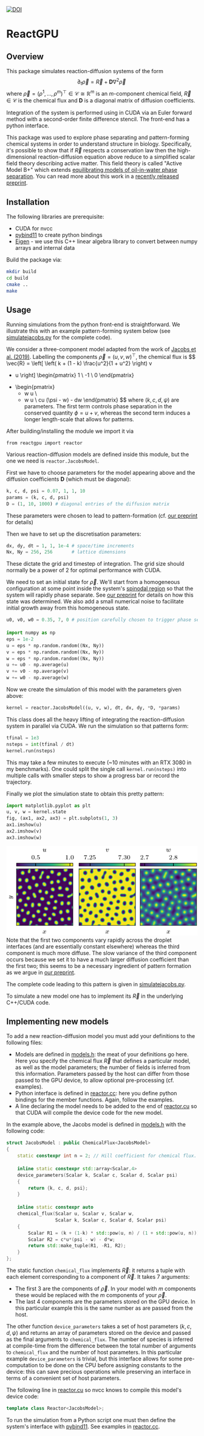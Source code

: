 [![DOI](https://zenodo.org/badge/801709232.svg)](https://zenodo.org/doi/10.5281/zenodo.11397676)

# ReactGPU

## Overview

This package simulates reaction-diffusion systems of the form
$$\partial_t \vec\rho = \vec{R} + \mathbf{D} \nabla^2 \vec\rho\,$$
where $\vec{\rho} = (\rho^1, \dots, \rho^m)^\top \in \mathcal{C} \cong \mathbb{R}^m$ is an $m$-component chemical field, $\vec{R} \in \mathcal{C}$ is the chemical flux and $\mathbf{D}$ is a diagonal matrix of diffusion coefficients.

Integration of the system is performed using in CUDA via an Euler forward method with a second-order finite difference stencil. The front-end has a python interface.

This package was used to explore phase separating and pattern-forming chemical systems in order to understand structure in biology. Specifically, it's possible to show that if $\vec{R}$ respects a conservation law then the high-dimensional reaction-diffusion equation above reduce to a simplified scalar field theory describing active matter. This field theory is called "Active Model B+" which extends [equilibrating models of oil-in-water phase separation](https://en.wikipedia.org/wiki/Cahn%E2%80%93Hilliard_equation). You can read more about this work in a [recently released preprint](https://arxiv.org/abs/2406.02409).


## Installation

The following libraries are prerequisite:
* CUDA for nvcc
* [pybind11](https://pybind11.readthedocs.io/en/stable/index.html) to create python bindings
* [Eigen](https://eigen.tuxfamily.org/index.php?title=Main_Page) - we use this C++ linear algebra library to convert between numpy arrays and internal data

Build the package via:
```bash
mkdir build
cd build
cmake ..
make
```

## Usage

Running simulations from the python front-end is straightforward. We illustrate this with an example pattern-forming system below (see [simulatejacobs.py](examples/simulatejacobs.py) for the complete code).

We consider a three-component model adapted from the work of [Jacobs et al. (2019)](https://doi.org/10.1371/journal.pone.0213188). Labelling the components $\vec\rho = (u, v, w)^\top$, the chemical flux is
$$
\vec{R} =
  \left[
  \left( k + (1 - k) \frac{u^2}{1 + u^2} \right) v
  - u
  \right]
  \begin{pmatrix} 1 \\ -1 \\ 0 \end{pmatrix}
+ \begin{pmatrix}
    - w u \\
    + w u \\
    cu (\psi - w) - dw
  \end{pmatrix}
$$
where $(k, c, d, \psi)$ are parameters.
The first term controls phase separation in the conserved quantity $\phi = u + v$, whereas the second term induces a longer length-scale that allows for patterns.

After building/installing the module we import it via
```
from reactgpu import reactor
```
Various reaction-diffusion models are defined inside this module, but the one we need is `reactor.JacobsModel`.


First we have to choose parameters for the model appearing above and the diffusion coefficients $\mathbf{D}$ (which must be diagonal):
```python
k, c, d, psi = 0.07, 1, 1, 10
params = (k, c, d, psi)
D = (1, 10, 1000) # diagonal entries of the diffusion matrix
```
These parameters were chosen to lead to pattern-formation (cf. [our preprint](https://arxiv.org/abs/2406.02409) for details)

Then we have to set up the discretisation parameters:
```python
dx, dy, dt = 1, 1, 1e-4 # space/time increments
Nx, Ny = 256, 256       # lattice dimensions
```
These dictate the grid and timestep of integration.
The grid size should normally be a power of 2 for optimal performance with CUDA.

We need to set an initial state for $\vec\rho$. We'll start from a homogeneous configuration at some point inside the system's [spinodal region](https://en.wikipedia.org/wiki/Spinodal) so that the system will rapidly phase separate. See [our preprint](https://arxiv.org/abs/2406.02409) for details on how this state was determined. We also add a small numerical noise to facilitate initial growth away from this homogeneous state.
```python
u0, v0, w0 = 0.35, 7, 0 # position carefully chosen to trigger phase separation

import numpy as np
eps = 1e-2
u = eps * np.random.random((Nx, Ny))
v = eps * np.random.random((Nx, Ny))
w = eps * np.random.random((Nx, Ny))
u += u0 - np.average(u)
v += v0 - np.average(v)
w += w0 - np.average(w)
```

Now we create the simulation of this model with the parameters given above:
```python
kernel = reactor.JacobsModel((u, v, w), dt, dx, dy, *D, *params)
```
This class does all the heavy lifting of integrating the reaction-diffusion system in parallel via CUDA. We run the simulation so that patterns form:
```python
tfinal = 1e3
nsteps = int(tfinal / dt)
kernel.run(nsteps)
```
This may take a few minutes to execute (~10 minutes with an RTX 3080 in my benchmarks). One could split the single call `kernel.run(nsteps)` into multiple calls with smaller steps to show a progress bar or record the trajectory.

Finally we plot the simulation state to obtain this pretty pattern:
```python
import matplotlib.pyplot as plt
u, v, w = kernel.state
fig, (ax1, ax2, ax3) = plt.subplots(1, 3)
ax1.imshow(u)
ax2.imshow(v)
ax3.imshow(w)
```
![Example pattern-forming system](exampleJacobs.png)
Note that the first two components vary rapidly across the droplet interfaces (and are essentially constant elsewhere) whereas the third component is much more diffuse. The slow variance of the third component occurs because we set it to have a much larger diffusion coefficient than the first two; this seems to be a necessary ingredient of pattern formation as we argue in [our preprint](https://arxiv.org/abs/2406.02409).

The complete code leading to this pattern is given in [simulatejacobs.py](examples/simulatejacobs.py).

To simulate a new model one has to implement its $\vec{R}$ in the underlying C++/CUDA code.


## Implementing new models

To add a new reaction-diffusion model you must add your definitions to the following files:
* Models are defined in [models.h](src/models.h): the meat of your definitions go here. Here you specify the chemical flux $\vec{R}$ that defines a particular model, as well as the model parameters; the number of fields is inferred from this information. Parameters passed by the host can differ from those passed to the GPU device, to allow optional pre-processing (cf. examples).
* Python interface is defined in [reactor.cc](src/reactor.cc): here you define python bindings for the member functions. Again, follow the examples.
* A line declaring the model needs to be added to the end of [reactor.cu](src/reactor.cu) so that CUDA will compile the device code for the new model.

In the example above, the Jacobs model is defined in [models.h](src/models.h) with the following code:
```C++
struct JacobsModel : public ChemicalFlux<JacobsModel>
{
    static constexpr int n = 2; // Hill coefficient for chemical flux.

    inline static constexpr std::array<Scalar,4>
    device_parameters(Scalar k, Scalar c, Scalar d, Scalar psi)
    {
        return {k, c, d, psi};
    }

    inline static constexpr auto
    chemical_flux(Scalar u, Scalar v, Scalar w,
                  Scalar k, Scalar c, Scalar d, Scalar psi)
    {
        Scalar R1 = (k + (1-k) * std::pow(u, n) / (1 + std::pow(u, n))) * v - (1 + w)*u;
        Scalar R2 = c*u*(psi - w) - d*w;
        return std::make_tuple(R1, -R1, R2);
    }
};
```

The static function ```chemical_flux``` implements $\vec{R}$: it returns a tuple with each element corresponding to a component of $\vec{R}$. It takes 7 arguments:
* The first 3 are the components of $\vec\rho$. In your model with $m$ components these would be replaced with the $m$ components of your $\vec\rho$.
* The last 4 components are the parameters stored on the GPU device. In this particular example this is the same number as are passed from the host.

The other function ```device_parameters``` takes a set of host parameters $(k, c, d, \psi)$ and returns an array of parameters stored on the device and passed as the final arguments to ```chemical_flux```. The number of species is inferred at compile-time from the difference between the total number of arguments to ```chemical_flux``` and the number of host parameters. In this particular example ```device_parameters``` is trivial, but this interface allows for some pre-computation to be done on the CPU before assigning constants to the device: this can save precious operations while preserving an interface in terms of a convenient set of host parameters.

The following line in [reactor.cu](src/reactor.cu) so nvcc knows to compile this model's device code:
```C++
template class Reactor<JacobsModel>;
```

To run the simulation from a Python script one must then define the system's interface with [pybind11](https://pybind11.readthedocs.io/en/stable/index.html). See examples in [reactor.cc](src/reactor.cc).
